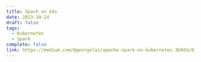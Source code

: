 ```yaml
---
title: Spark on k8s
date: 2023-10-24
draft: false
tags:
  - Kubernetes
  - Spark
complete: false
link: https://medium.com/@georgelai/apache-spark-on-kubernetes-3b9d1c936f64
---
```

